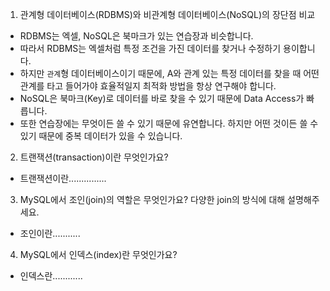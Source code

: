 1. 관계형 데이터베이스(RDBMS)와 비관계형 데이터베이스(NoSQL)의 장단점 비교

- RDBMS는 엑셀, NoSQL은 북마크가 있는 연습장과 비슷합니다. 
- 따라서 RDBMS는 엑셀처럼 특정 조건을 가진 데이터를 찾거나 수정하기 용이합니다. 
- 하지만 `관계`형 데이터베이스이기 때문에, A와 관계 있는 특정 데이터를 찾을 때 어떤 관계를 타고 들어가야 효율적일지 최적화 방법을 항상 연구해야 합니다.
- NoSQL은 북마크(Key)로 데이터를 바로 찾을 수 있기 때문에 Data Access가 빠릅니다. 
- 또한 연습장에는 무엇이든 쓸 수 있기 때문에 유연합니다. 하지만 어떤 것이든 쓸 수 있기 때문에 중복 데이터가 있을 수 있습니다. 

2. 트랜잭션(transaction)이란 무엇인가요?

- 트랜잭션이란...............

3. MySQL에서 조인(join)의 역할은 무엇인가요? 다양한 join의 방식에 대해 설명해주세요.

- 조인이란...........

4. MySQL에서 인덱스(index)란 무엇인가요?

- 인덱스란............

